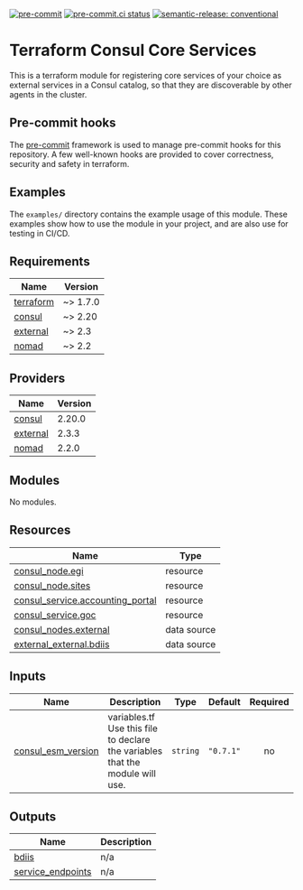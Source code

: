 [![pre-commit](https://img.shields.io/badge/pre--commit-enabled-brightgreen?logo=pre-commit&logoColor=white)](https://github.com/pre-commit/pre-commit) [![pre-commit.ci status](https://results.pre-commit.ci/badge/github/brucellino/terraform-consul-core-services/main.svg)](https://results.pre-commit.ci/latest/github/brucellino/terraform-consul-core-services/main) [![semantic-release: conventional](https://img.shields.io/badge/semantic--release-conventional-e10079?logo=semantic-release)](https://github.com/semantic-release/semantic-release)

# Terraform Consul Core Services

This is a terraform module for registering core services of your choice as external services in a Consul catalog, so that they are discoverable by other agents in the cluster.


## Pre-commit hooks


The [pre-commit](https://pre-commit.com) framework is used to manage pre-commit hooks for this repository.
A few well-known hooks are provided to cover correctness, security and safety in terraform.

## Examples

The `examples/` directory contains the example usage of this module.
These examples show how to use the module in your project, and are also use for testing in CI/CD.

<!-- BEGIN_TF_DOCS -->
## Requirements

| Name | Version |
|------|---------|
| <a name="requirement_terraform"></a> [terraform](#requirement\_terraform) | ~> 1.7.0 |
| <a name="requirement_consul"></a> [consul](#requirement\_consul) | ~> 2.20 |
| <a name="requirement_external"></a> [external](#requirement\_external) | ~> 2.3 |
| <a name="requirement_nomad"></a> [nomad](#requirement\_nomad) | ~> 2.2 |

## Providers

| Name | Version |
|------|---------|
| <a name="provider_consul"></a> [consul](#provider\_consul) | 2.20.0 |
| <a name="provider_external"></a> [external](#provider\_external) | 2.3.3 |
| <a name="provider_nomad"></a> [nomad](#provider\_nomad) | 2.2.0 |

## Modules

No modules.

## Resources

| Name | Type |
|------|------|
| [consul_node.egi](https://registry.terraform.io/providers/hashicorp/consul/2.20.0/docs/resources/node) | resource |
| [consul_node.sites](https://registry.terraform.io/providers/hashicorp/consul/2.20.0/docs/resources/node) | resource |
| [consul_service.accounting_portal](https://registry.terraform.io/providers/hashicorp/consul/2.20.0/docs/resources/service) | resource |
| [consul_service.goc](https://registry.terraform.io/providers/hashicorp/consul/2.20.0/docs/resources/service) | resource |
| [consul_nodes.external](https://registry.terraform.io/providers/hashicorp/consul/2.20.0/docs/data-sources/nodes) | data source |
| [external_external.bdiis](https://registry.terraform.io/providers/hashicorp/external/latest/docs/data-sources/external) | data source |

## Inputs

| Name | Description | Type | Default | Required |
|------|-------------|------|---------|:--------:|
| <a name="input_consul_esm_version"></a> [consul\_esm\_version](#input\_consul\_esm\_version) | variables.tf Use this file to declare the variables that the module will use. | `string` | `"0.7.1"` | no |

## Outputs

| Name | Description |
|------|-------------|
| <a name="output_bdiis"></a> [bdiis](#output\_bdiis) | n/a |
| <a name="output_service_endpoints"></a> [service\_endpoints](#output\_service\_endpoints) | n/a |
<!-- END_TF_DOCS -->
